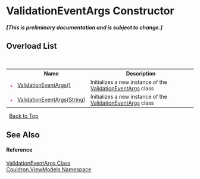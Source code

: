 # ValidationEventArgs Constructor 
 _**\[This is preliminary documentation and is subject to change.\]**_


## Overload List
&nbsp;<table><tr><th></th><th>Name</th><th>Description</th></tr><tr><td>![Public method](media/pubmethod.gif "Public method")</td><td><a href="M_Couldron_ViewModels_ValidationEventArgs__ctor">ValidationEventArgs()</a></td><td>
Initializes a new instance of the <a href="T_Couldron_ViewModels_ValidationEventArgs">ValidationEventArgs</a> class</td></tr><tr><td>![Public method](media/pubmethod.gif "Public method")</td><td><a href="M_Couldron_ViewModels_ValidationEventArgs__ctor_1">ValidationEventArgs(String)</a></td><td>
Initializes a new instance of the <a href="T_Couldron_ViewModels_ValidationEventArgs">ValidationEventArgs</a> class</td></tr></table>&nbsp;
<a href="#validationeventargs-constructor">Back to Top</a>

## See Also


#### Reference
<a href="T_Couldron_ViewModels_ValidationEventArgs">ValidationEventArgs Class</a><br /><a href="N_Couldron_ViewModels">Couldron.ViewModels Namespace</a><br />